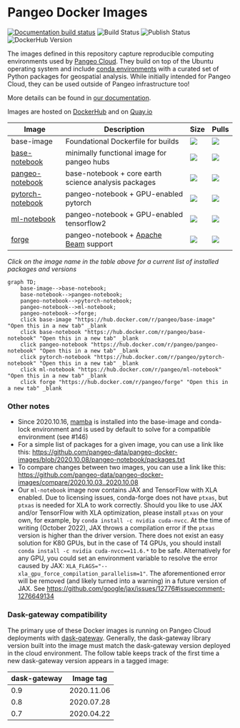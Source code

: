 # Pangeo Docker Images

[![Documentation build status](https://img.shields.io/readthedocs/pangeo-docker-images?logo=read-the-docs)](https://pangeo-docker-images.readthedocs.org/en/latest/)
![Build Status](https://github.com/pangeo-data/pangeo-docker-images/workflows/Build/badge.svg)
![Publish Status](https://github.com/pangeo-data/pangeo-docker-images/workflows/Publish/badge.svg)
![DockerHub Version](https://img.shields.io/docker/v/pangeo/base-image?sort=date)

The images defined in this repository capture reproducible computing environments used by [Pangeo Cloud](https://pangeo.io/cloud.html). They build on top of the Ubuntu operating system and include [conda environments](https://conda.io/projects/conda) with a curated set of Python packages for geospatial analysis. While initially intended for Pangeo Cloud, they can be used outside of Pangeo infrastructure too!

More details can be found in [our documentation](https://pangeo-docker-images.readthedocs.io).

Images are hosted on [DockerHub](https://hub.docker.com/u/pangeo) and on [Quay.io](https://quay.io/organization/pangeo)

| Image           | Description                                   |  Size | Pulls |
|-----------------|-----------------------------------------------|--------------|-------------|
| base-image      | Foundational Dockerfile for builds            | ![](https://img.shields.io/docker/image-size/pangeo/base-image?sort=date) | ![](https://img.shields.io/docker/pulls/pangeo/base-image?sort=date)
| [base-notebook](base-notebook/packages.txt) | minimally functional image for pangeo hubs | ![](https://img.shields.io/docker/image-size/pangeo/base-notebook?sort=date) | ![](https://img.shields.io/docker/pulls/pangeo/base-notebook?sort=date)
| [pangeo-notebook](pangeo-notebook/packages.txt) | base-notebook + core earth science analysis packages | ![](https://img.shields.io/docker/image-size/pangeo/pangeo-notebook?sort=date) | ![](https://img.shields.io/docker/pulls/pangeo/pangeo-notebook?sort=date)
| [pytorch-notebook](pytorch-notebook/packages.txt) | pangeo-notebook + GPU-enabled pytorch | ![](https://img.shields.io/docker/image-size/pangeo/pytorch-notebook?sort=date) | ![](https://img.shields.io/docker/pulls/pangeo/pytorch-notebook?sort=date)
| [ml-notebook](ml-notebook/packages.txt) | pangeo-notebook + GPU-enabled tensorflow2 | ![](https://img.shields.io/docker/image-size/pangeo/ml-notebook?sort=date) | ![](https://img.shields.io/docker/pulls/pangeo/ml-notebook?sort=date)
| [forge](ml-notebook/packages.txt) | pangeo-notebook + [Apache Beam](https://beam.apache.org/) support| ![](https://img.shields.io/docker/image-size/pangeo/forge?sort=date) | ![](https://img.shields.io/docker/pulls/pangeo/forge?sort=date)

*Click on the image name in the table above for a current list of installed packages and versions*

```mermaid
graph TD;
    base-image-->base-notebook;
    base-notebook-->pangeo-notebook;
    pangeo-notebook-->pytorch-notebook;
    pangeo-notebook-->ml-notebook;
    pangeo-notebook-->forge;
    click base-image "https://hub.docker.com/r/pangeo/base-image" "Open this in a new tab" _blank
    click base-notebook "https://hub.docker.com/r/pangeo/base-notebook" "Open this in a new tab" _blank
    click pangeo-notebook "https://hub.docker.com/r/pangeo/pangeo-notebook" "Open this in a new tab" _blank
    click pytorch-notebook "https://hub.docker.com/r/pangeo/pytorch-notebook" "Open this in a new tab" _blank
    click ml-notebook "https://hub.docker.com/r/pangeo/ml-notebook" "Open this in a new tab" _blank
    click forge "https://hub.docker.com/r/pangeo/forge" "Open this in a new tab" _blank
```


### Other notes

* Since 2020.10.16, [mamba](https://github.com/mamba-org/mamba) is installed into the base-image and conda-lock environment and is used by default to solve for a compatible environment (see #146)
* For a simple list of packages for a given image, you can use a link like this: https://github.com/pangeo-data/pangeo-docker-images/blob/2020.10.08/pangeo-notebook/packages.txt
* To compare changes between two images, you can use a link like this: https://github.com/pangeo-data/pangeo-docker-images/compare/2020.10.03..2020.10.08
* Our `ml-notebook` image now contains JAX and TensorFlow with XLA enabled. Due to licensing issues, conda-forge does not have `ptxas`, but `ptxas` is needed for XLA to work correctly. Should you like to use JAX and/or TensorFlow with XLA optimization, please install `ptxas` on your own, for example, by `conda install -c nvidia cuda-nvcc`. At the time of writing (October 2022), JAX throws a compilation error if the `ptxas` version is higher than the driver version. There does not exist an easy solution for K80 GPUs, but in the case of T4 GPUs, you should install `conda install -c nvidia cuda-nvcc==11.6.*` to be safe. Alternatively for any GPU, you could set an environment variable to resolve the error caused by JAX: `XLA_FLAGS="--xla_gpu_force_compilation_parallelism=1"`. The aforementioned error will be removed (and likely turned into a warning) in a future version of JAX. See https://github.com/google/jax/issues/12776#issuecomment-1276649134


### Dask-gateway compatibility

The primary use of these Docker images is running on Pangeo Cloud deployments with [dask-gateway](https://github.com/dask/dask-gateway). Generally, the dask-gateway library version built into the image must match the dask-gateway version deployed in the cloud environment. The follow table keeps track of the first time a new dask-gateway version appears in a tagged image:

| dask-gateway |  Image tag  |
|--------------|-------------|
| 0.9          | 2020.11.06  |
| 0.8          | 2020.07.28  |
| 0.7          | 2020.04.22  |
